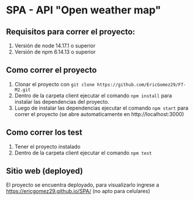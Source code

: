 # SPA - API "Open weather map"

## Requisitos para correr el proyecto:
1. Versión de node 14.17.1 o superior
2. Versión de npm 6.14.13 o superior

## Como correr el proyecto
1. Clonar el proyecto con ```git clone https://github.com/EricGomez29/FT-M2.git```
2. Dentro de la carpeta client ejecutar el comando ```npm install``` para instalar las dependencias del proyecto.
3. Luego de instalar las dependencias ejecutar el comando ```npm start``` para correr el proyecto (se abre automaticamente en http://localhost:3000)

## Como correr los test
1. Tener el proyecto instalado
2. Dentro de la carpeta client ejecutar el comando ```npm test```

## Sitio web (deployed)
El proyecto se encuentra deployado, para visualizarlo ingrese a https://ericgomez29.github.io/SPA/ (no apto para celulares)
